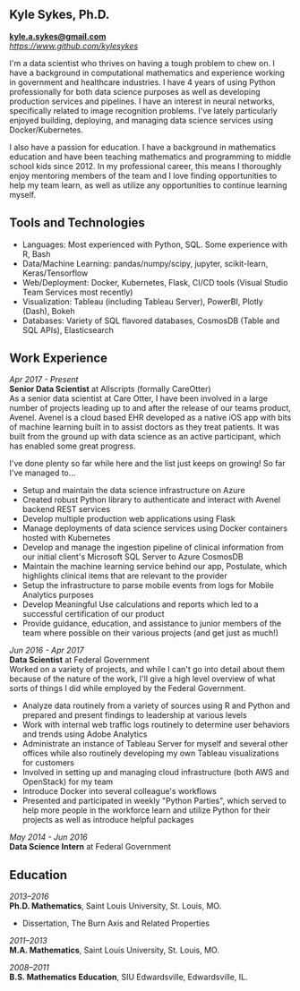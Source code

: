 Kyle Sykes, Ph.D.
-----------------
**kyle.a.sykes@gmail.com**  
*https://www.github.com/kylesykes*

I'm a data scientist who thrives on having a tough problem to chew on. I have a background in computational mathematics and experience working in government and healthcare industries. I have 4 years of using Python professionally for both data science purposes as well as developing production services and pipelines.  I have an interest in neural networks, specifically related to image recognition problems. I've lately particularly enjoyed building, deploying, and managing data science services using Docker/Kubernetes.  

I also have a passion for education. I have a background in mathematics education and have been teaching mathematics and programming to middle school kids since 2012. In my professional career, this means I thoroughly enjoy mentoring members of the team and I love finding opportunities to help my team learn, as well as utilize any opportunities to continue learning myself.


Tools and Technologies
----------------------
- Languages: Most experienced with Python, SQL.  Some experience with R, Bash
- Data/Machine Learning: pandas/numpy/scipy, jupyter, scikit-learn, Keras/Tensorflow
- Web/Deployment: Docker, Kubernetes, Flask, CI/CD tools (Visual Studio Team Services most recently)
- Visualization: Tableau (including Tableau Server), PowerBI, Plotly (Dash), Bokeh
- Databases: Variety of SQL flavored databases, CosmosDB (Table and SQL APIs), Elasticsearch


Work Experience
---------------
*Apr 2017 - Present*  
**Senior Data Scientist** at Allscripts (formally CareOtter)  
As a senior data scientist at Care Otter, I have been involved in a large number of projects leading up to and after the release of our teams product, Avenel. Avenel is a cloud based EHR developed as a native iOS app with bits of machine learning built in to assist doctors as they treat patients. It was built from the ground up with data science as an active participant, which has enabled some great progress.

I've done plenty so far while here and the list just keeps on growing! So far I've managed to...

- Setup and maintain the data science infrastructure on Azure
- Created robust Python library to authenticate and interact with Avenel backend REST services
- Develop multiple production web applications using Flask
- Manage deployments of data science services using Docker containers hosted with Kubernetes
- Develop and manage the ingestion pipeline of clinical information from our initial client's Microsoft SQL Server to Azure CosmosDB
- Maintain the machine learning service behind our app, Postulate, which highlights clinical items that are relevant to the provider
- Setup the infrastructure to parse mobile events from logs for Mobile Analytics purposes
- Develop Meaningful Use calculations and reports which led to a successful certification of our product
- Provide guidance, education, and assistance to junior members of the team where possible on their various projects (and get just as much!)


*Jun 2016 - Apr 2017*  
**Data Scientist** at Federal Government  
Worked on a variety of projects, and while I can't go into detail about them because of the nature of the work, I'll give a high level overview of what sorts of things I did while employed by the Federal Government.

- Analyze data routinely from a variety of sources using R and Python and prepared and present findings to leadership at various levels
- Work with internal web traffic logs routinely to determine user behaviors and trends using Adobe Analytics
- Administrate an instance of Tableau Server for myself and several other offices while also routinely developing my own Tableau visualizations for customers
- Involved in setting up and managing cloud infrastructure (both AWS and OpenStack) for my team
- Introduce Docker into several colleague's workflows
- Presented and participated in weekly "Python Parties", which served to help more people in the workforce learn and utilize Python for their projects as well as introduce helpful packages

*May 2014 - Jun 2016*  
**Data Science Intern** at Federal Government  

Education
---------
*2013–2016*  
**Ph.D. Mathematics**, Saint Louis University, St. Louis, MO.  
- Dissertation, The Burn Axis and Related Properties

*2011–2013*  
**M.A. Mathematics**, Saint Louis University, St. Louis, MO.

*2008–2011*  
**B.S. Mathematics Education**, SIU Edwardsville, Edwardsville, IL.
